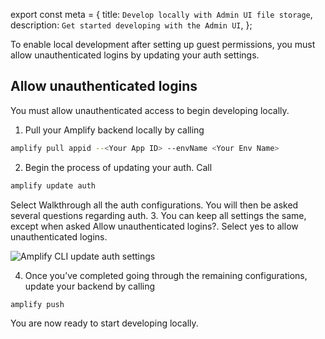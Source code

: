 export const meta = {
  title: `Develop locally with Admin UI file storage`,
  description: `Get started developing with the Admin UI`,
};

To enable local development after setting up guest permissions, you must allow unauthenticated logins by updating your auth settings.

## Allow unauthenticated logins

You must allow unauthenticated access to begin developing locally.

1. Pull your Amplify backend locally by calling
```bash
amplify pull appid --<Your App ID> --envName <Your Env Name>
```
2. Begin the process of updating your auth. Call
```bash
amplify update auth
```
Select Walkthrough all the auth configurations. You will then be asked several questions regarding auth.
3. You can keep all settings the same, except when asked Allow unauthenticated logins?. Select yes to allow unauthenticated logins.

![Amplify CLI update auth settings](/images/console/unauthCLI.png)


4. Once you’ve completed going through the remaining configurations, update your backend by calling
```bash
amplify push
```
You are now ready to start developing locally.
